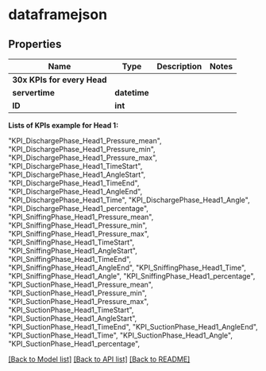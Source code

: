 # dataframejson

## Properties

| Name           | Type                            | Description | Notes |
| -------------- | ------------------------------- | ----------- | ----- |
| **30x KPIs for every Head** |  |             |       |
| **servertime** | **datetime**                    |             |       |
| **ID** | **int**             |             |       |

**Lists of KPIs example for Head 1:**

"KPI_DischargePhase_Head1_Pressure_mean",
"KPI_DischargePhase_Head1_Pressure_min",
"KPI_DischargePhase_Head1_Pressure_max",
"KPI_DischargePhase_Head1_TimeStart",
"KPI_DischargePhase_Head1_AngleStart",
"KPI_DischargePhase_Head1_TimeEnd",
"KPI_DischargePhase_Head1_AngleEnd",
"KPI_DischargePhase_Head1_Time",
"KPI_DischargePhase_Head1_Angle",
"KPI_DischargePhase_Head1_percentage",
"KPI_SniffingPhase_Head1_Pressure_mean",
"KPI_SniffingPhase_Head1_Pressure_min",
"KPI_SniffingPhase_Head1_Pressure_max",
"KPI_SniffingPhase_Head1_TimeStart",
"KPI_SniffingPhase_Head1_AngleStart",
"KPI_SniffingPhase_Head1_TimeEnd",
"KPI_SniffingPhase_Head1_AngleEnd",
"KPI_SniffingPhase_Head1_Time",
"KPI_SniffingPhase_Head1_Angle",
"KPI_SniffingPhase_Head1_percentage",
"KPI_SuctionPhase_Head1_Pressure_mean",
"KPI_SuctionPhase_Head1_Pressure_min",
"KPI_SuctionPhase_Head1_Pressure_max",
"KPI_SuctionPhase_Head1_TimeStart",
"KPI_SuctionPhase_Head1_AngleStart",
"KPI_SuctionPhase_Head1_TimeEnd",
"KPI_SuctionPhase_Head1_AngleEnd",
"KPI_SuctionPhase_Head1_Time",
"KPI_SuctionPhase_Head1_Angle",
"KPI_SuctionPhase_Head1_percentage",

[[Back to Model list]](../README.md#documentation-for-models) [[Back to API list]](../README.md#documentation-for-api-endpoints) [[Back to README]](../README.md)

